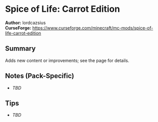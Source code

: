 # Spice of Life: Carrot Edition

**Author:** lordcazsius  
**CurseForge:** https://www.curseforge.com/minecraft/mc-mods/spice-of-life-carrot-edition

## Summary
Adds new content or improvements; see the page for details.

## Notes (Pack-Specific)
- _TBD_

## Tips
- _TBD_

